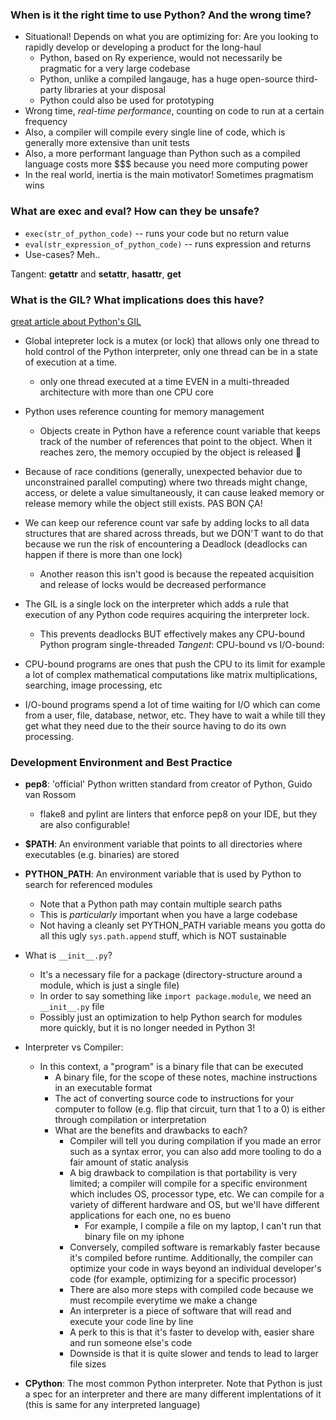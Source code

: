 ### When is it the right time to use Python? And the wrong time?
* Situational! Depends on what you are optimizing for: Are you looking to rapidly develop or developing a product for the long-haul
    - Python, based on Ry experience, would not necessarily be pragmatic for a very large codebase
    - Python, unlike a compiled langauge, has a huge open-source third-party libraries at your disposal
    - Python could also be used for prototyping
* Wrong time, *real-time performance*, counting on code to run at a certain frequency
* Also, a compiler will compile every single line of code, which is generally more extensive than unit tests
* Also, a more performant language than Python such as a compiled language costs more $$$ because you need more computing power
* In the real world, inertia is the main motivator! Sometimes pragmatism wins

### What are exec and eval? How can they be unsafe?
* `exec(str_of_python_code)` -- runs your code but no return value
* `eval(str_expression_of_python_code)` -- runs expression and returns
* Use-cases? Meh..

Tangent: **getattr** and **setattr**, **hasattr**, **get**

### What is the GIL? What implications does this have?
[great article about Python's GIL](https://realpython.com/python-gil/)
* Global intepreter lock is a mutex (or lock) that allows only one thread to hold control of the Python interpreter, only one thread can be in a state of execution at a time.
    - only one thread executed at a time EVEN in a multi-threaded architecture with more than one CPU core
* Python uses reference counting for memory management
    - Objects create in Python have a reference count variable that keeps track of the number of references that point to the object. When it reaches zero, the memory occupied by the object is released 🤯
* Because of race conditions (generally, unexpected behavior due to unconstrained parallel computing) where two threads might change, access, or delete a value simultaneously, it can cause leaked memory or release memory while the object still exists. PAS BON ÇA!

* We can keep our reference count var safe by adding locks to all data structures that are shared across threads, but we DON'T want to do that because we run the risk of encountering a Deadlock (deadlocks can happen if there is more than one lock)
    - Another reason this isn't good is because the repeated acquisition and release of locks would be decreased performance

* The GIL is a single lock on the interpreter which adds a rule that execution of any Python code requires acquiring the interpreter lock.
    - This prevents deadlocks BUT effectively makes any CPU-bound Python program single-threaded
*Tangent*: CPU-bound vs I/O-bound:
* CPU-bound programs are ones that push the CPU to its limit for example a lot of complex mathematical computations like matrix multiplications, searching, image processing, etc
* I/O-bound programs spend a lot of time waiting for I/O which can come from a user, file, database, networ, etc. They have to wait a while till they get what they need due to the their source having to do its own processing.


### Development Environment and Best Practice
* **pep8**: 'official' Python written standard from creator of Python, Guido van Rossom
    - flake8 and pylint are linters that enforce pep8 on your IDE, but they are also configurable!
* **$PATH**: An environment variable that points to all directories where executables (e.g. binaries) are stored
* **PYTHON_PATH**: An environment variable that is used by Python to search for referenced modules
    - Note that a Python path may contain multiple search paths
    - This is *particularly* important when you have a large codebase
    - Not having a cleanly set PYTHON_PATH variable means you gotta do all this ugly `sys.path.append` stuff, which is NOT sustainable
* What is `__init__.py`?
    - It's a necessary file for a package (directory-structure around a module, which is just a single file)
    - In order to say something like `import package.module`, we need an `__init__.py` file
    - Possibly just an optimization to help Python search for modules more quickly, but it is no longer needed in Python 3!
* Interpreter vs Compiler:
    - In this context, a "program" is a binary file that can be executed
        - A binary file, for the scope of these notes, machine instructions in an executable format
        - The act of converting source code to instructions for your computer to follow (e.g. flip that circuit, turn that 1 to a 0) is either through compilation or interpretation
        - What are the benefits and drawbacks to each?
            - Compiler will tell you during compilation if you made an error such as a syntax error, you can also add more tooling to do a fair amount of static analysis
            - A big drawback to compilation is that portability is very limited; a compiler will compile for a specific environment which includes OS, processor type, etc. We can compile for a variety of different hardware and OS, but we'll have different applications for each one, no es bueno
                - For example, I compile a file on my laptop, I can't run that binary file on my iphone
            - Conversely, compiled software is remarkably faster because it's compiled before runtime. Additionally, the compiler can optimize your code in ways beyond an individual developer's code (for example, optimizing for a specific processor)
            - There are also more steps with compiled code because we must recompile everytime we make a change
            - An interpreter is a piece of software that will read and execute your code line by line
            - A perk to this is that it's faster to develop with, easier share and run someone else's code
            - Downside is that it is quite slower and tends to lead to larger file sizes

* **CPython**: The most common Python interpreter. Note that Python is just a spec for an interpreter and there are many different implentations of it (this is same for any interpreted language)